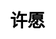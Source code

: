---
title: 许愿
layout: wish/list
description: 祝你梦想成真.
js: ["js/secret/wish/parameter.js", "js/secret/wish/list.js"]
css: ["css/secret/wish/list.css"]
---